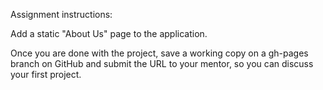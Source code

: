 Assignment instructions:

Add a static "About Us" page to the application.

Once you are done with the project, save a working copy on a gh-pages branch on GitHub and submit the URL to your mentor, so you can discuss your first project.
